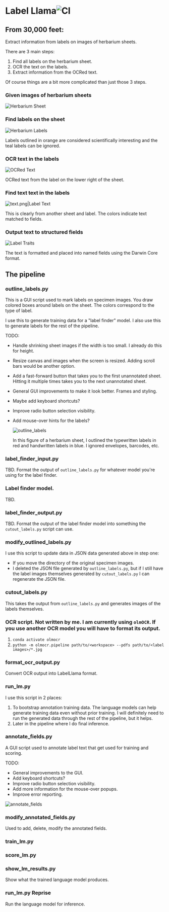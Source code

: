 # Label Llama![CI](https://github.com/rafelafrance/LabelLlama/workflows/CI/badge.svg)
## From 30,000 feet:
Extract information from labels on images of herbarium sheets.

There are 3 main steps:
1. Find all labels on the herbarium sheet.
2. OCR the text on the labels.
3. Extract information from the OCRed text.

Of course things are a bit more complicated than just those 3 steps.

### Given images of herbarium sheets
![Herbarium Sheet](assets/sheet.jpg)

### Find labels on the sheet
![Herbarium Labels](assets/show_labels.png)

Labels outlined in orange are considered scientifically interesting and the teal labels can be ignored.

### OCR text in the labels
![OCRed Text](assets/show_ocr_text.png)

OCRed text from the label on the lower right of the sheet.

### Find text text in the labels
![text.png|Label Text](assets/text.png)

This is clearly from another sheet and label. The colors indicate text matched to fields.

### Output text to structured fields
![Label Traits](assets/traits.png)

The text is formatted and placed into named fields using the Darwin Core format.

## The pipeline

### outline_labels.py

This is a GUI script used to mark labels on specimen images.
You draw colored boxes around labels on the sheet.
The colors correspond to the type of label.

I use this to generate training data for a "label finder" model.
I also use this to generate labels for the rest of the pipeline.

TODO:
-  Handle shrinking sheet images if the width is too small. I already do this for height.
- Resize canvas and images when the screen is resized. Adding scroll bars would be another option.
- Add a fast-forward button that takes you to the first unannotated sheet. Hitting it multiple times takes you to the next unannotated sheet.
- General GUI improvements to make it look better. Frames and styling.
- Maybe add keyboard shortcuts?
- Improve radio button selection visibility.
- Add mouse-over hints for the labels?

   ![outline_labels](assets/outline_labels.png)

   In this figure of a herbarium sheet, I outlined the typewritten labels in red and handwritten labels in blue. I ignored envelopes, barcodes, etc.

### label_finder_input.py
TBD. Format the output of `outline_labels.py` for whatever model you're using for the label finder.

### Label finder model.
TBD.

### label_finder_output.py
TBD. Format the output of the label finder model into something the `cutout_labels.py` script can use.

### modify_outlined_labels.py
I use this script to update data in JSON data generated above in step one:

- If you move the directory of the original specimen images.
- I deleted the JSON file generated by `outline_labels.py`, but if I still have the label images themselves generated by `cutout_labels.py` I can regenerate the JSON file.

### cutout_labels.py

This takes the output from `outline_labels.py` and generates images of the labels themselves.

### OCR script. Not written by me. I am currently using `olmOCR`. If you use another OCR model you will have to format its output.
   1. `conda activate olmocr`
   2. `python -m olmocr.pipeline path/to/<workspace> --pdfs path/to/<label images>/*.jpg`

### format_ocr_output.py

Convert OCR output into LabelLlama format.

### run_lm.py

I use this script in 2 places:

1. To bootstrap annotation training data. The language models can help generate training data even without prior training. I will definitely need to run the generated data through the rest of the pipeline, but it helps.
2. Later in the pipeline where I do final inference.

### annotate_fields.py

A GUI script used to annotate label text that get used for training and scoring.

TODO:
- General improvements to the GUI.
- Add keyboard shortcuts?
- Improve radio button selection visibility.
- Add more information for the mouse-over popups.
- Improve error reporting.

![annotate_fields](assets/annotate_fields.png)

### modify_annotated_fields.py

Used to add, delete, modify the annotated fields.

### train_lm.py

### score_lm.py

### show_lm_results.py

Show what the trained language model produces.

### run_lm.py Reprise

Run the language model for inference.

